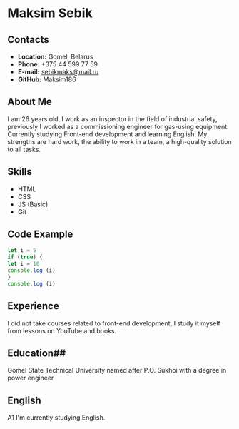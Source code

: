 # Maksim Sebik #
## Contacts ##
* **Location:** Gomel, Belarus
* **Phone:** +375 44 599 77 59
* **E-mail:** sebikmaks@mail.ru
* **GitHub:** Maksim186
## About Me ##
I am 26 years old, I work as an inspector in the field of industrial safety, previously I worked as a commissioning engineer for gas-using equipment.
Currently studying Front-end development and learning English. My strengths are hard work, the ability to work in a team, a high-quality solution to all tasks.
## Skills ##
* HTML
* CSS
* JS (Basic)
* Git
## Code Example ##
```javascript
let i = 5
if (true) {
let i = 10
console.log (i)
}
console.log (i)
```
## Experience ##
I did not take courses related to front-end development, I study it myself from lessons on YouTube and books.
## Education##
Gomel State Technical University named after P.O. Sukhoi with a degree in power engineer
 ## English ##
 A1 I'm currently studying English.
